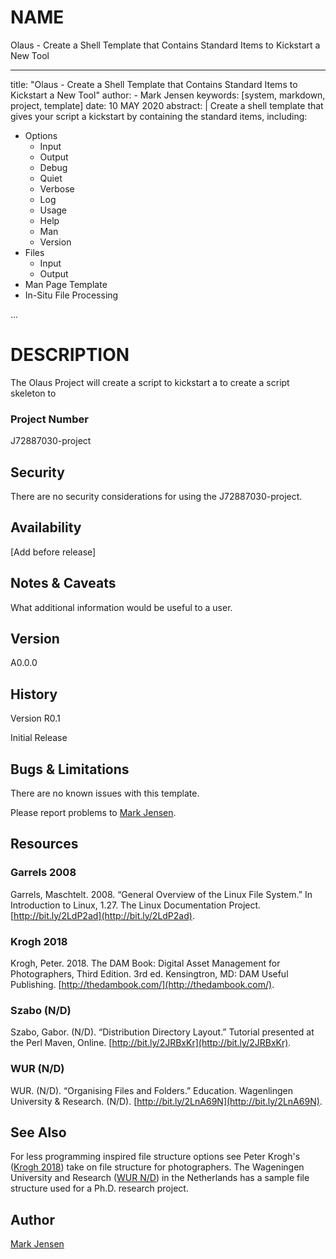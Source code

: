 # NAME

Olaus - Create a Shell Template that Contains Standard Items to Kickstart a New Tool

---
title: "Olaus - Create a Shell Template that Contains Standard Items to Kickstart a New Tool"
author:
    - Mark Jensen
keywords: [system, markdown, project, template]
date: 10 MAY 2020
abstract: |
Create a shell template that gives your script
a kickstart by containing the standard items,
including:

* Options
  * Input
  * Output
  * Debug
  * Quiet
  * Verbose
  * Log
  * Usage
  * Help
  * Man
  * Version
* Files
  * Input
  * Output
* Man Page Template
* In-Situ File Processing

...

# DESCRIPTION

The Olaus Project will create a script to kickstart
a 
to create a script skeleton to  

### Project Number

J72887030-project

## Security

There are no security considerations for using the J72887030-project.

## Availability

[Add before release]

## Notes & Caveats

What additional information would be useful to a user.

## Version

A0.0.0

## History

Version R0.1

Initial Release

## Bugs & Limitations

There are no known issues with this template.

Please report problems to [Mark Jensen](#author).

## Resources

### Garrels 2008
Garrels, Maschtelt. 2008. “General Overview of the Linux File System.”
In Introduction to Linux, 1.27. The Linux Documentation Project.
[http://bit.ly/2LdP2ad](http://bit.ly/2LdP2ad).

### Krogh 2018 
Krogh, Peter. 2018.
The DAM Book: Digital Asset Management for Photographers, Third Edition.
3rd ed. Kensingtron, MD: DAM Useful Publishing.
[http://thedambook.com/](http://thedambook.com/).

### Szabo (N/D)
Szabo, Gabor. (N/D). “Distribution Directory Layout.”
Tutorial presented at the Perl Maven, Online.
[http://bit.ly/2JRBxKr](http://bit.ly/2JRBxKr).

### WUR (N/D)
WUR. (N/D). “Organising Files and Folders.” Education.
Wagenlingen University & Research. (N/D).
[http://bit.ly/2LnA69N](http://bit.ly/2LnA69N).

## See Also

For less programming inspired file structure options
see Peter Krogh's ([Krogh 2018](#krogh-2018)) take on file structure for photographers.
The Wageningen University and Research ([WUR N/D](#wur-nd)) in the Netherlands
has a sample file structure used for a Ph.D. research project.

## Author

[Mark Jensen](mailto:mark@jensen.net)
